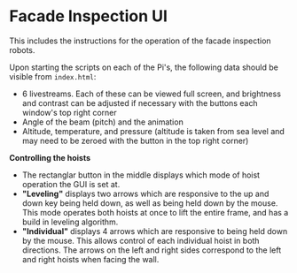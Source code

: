# Facade Inspection UI

This includes the instructions for the operation of the facade inspection robots.

Upon starting the scripts on each of the Pi's, the following data should be visible from `index.html`:

- 6 livestreams. Each of these can be viewed full screen, and brightness and contrast can be adjusted if necessary with the buttons each window's top right corner
- Angle of the beam (pitch) and the animation
- Altitude, temperature, and pressure (altitude is taken from sea level and may need to be zeroed with the button in the top right corner)

**Controlling the hoists**

- The rectanglar button in the middle displays which mode of hoist operation the GUI is set at.
- **"Leveling"** displays two arrows which are responsive to the up and down key being held down, as well as being held down by the mouse. This mode operates both hoists at once to lift the entire frame, and has a build in leveling algorithm.
- **"Individual"** displays 4 arrows which are responsive to being held down by the mouse. This allows control of each individual hoist in both directions. The arrows on the left and right sides correspond to the left and right hoists when facing the wall.
